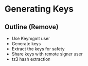 # Generating Keys

## Outline (Remove)

- Use Keymgmt user
- Generate keys
- Extract the keys for safety
- Share keys with remote signer user
- tz3 hash extraction